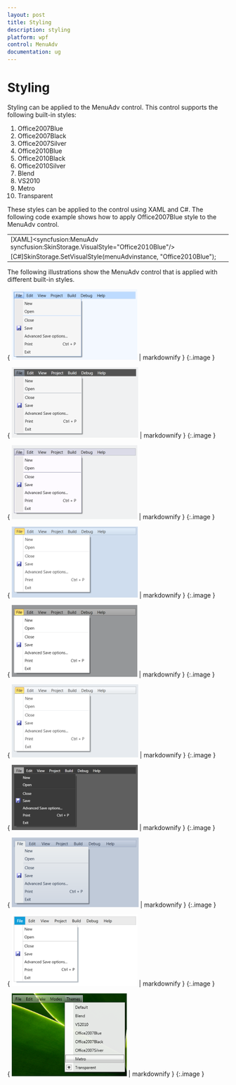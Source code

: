 ```yaml
---
layout: post
title: Styling
description: styling
platform: wpf
control: MenuAdv
documentation: ug
---
```


# Styling

Styling can be applied to the MenuAdv control. This control supports the following built-in styles:

1. Office2007Blue
2. Office2007Black
3. Office2007Silver
4. Office2010Blue
5. Office2010Black
6. Office2010Silver
7. Blend
8. VS2010
9. Metro
10. Transparent

These styles can be applied to the control using XAML and C#. The following code example shows how to apply Office2007Blue style to the MenuAdv control.

<table>
<tr>
<td>
[XAML]&lt;syncfusion:MenuAdv        syncfusion:SkinStorage.VisualStyle="Office2010Blue"/&gt;    </td></tr>
<tr>
<td>
[C#]SkinStorage.SetVisualStyle(menuAdvinstance, "Office2010Blue");</td></tr>
</table>


The following illustrations show the MenuAdv control that is applied with different built-in styles.

{ ![](Styling_images/Styling_img1.png) | markdownify }
{:.image }


{ ![](Styling_images/Styling_img2.png) | markdownify }
{:.image }


{ ![](Styling_images/Styling_img3.png) | markdownify }
{:.image }


{ ![](Styling_images/Styling_img4.png) | markdownify }
{:.image }


{ ![](Styling_images/Styling_img5.png) | markdownify }
{:.image }


{ ![](Styling_images/Styling_img6.png) | markdownify }
{:.image }


{ ![](Styling_images/Styling_img7.png) | markdownify }
{:.image }


{ ![](Styling_images/Styling_img8.png) | markdownify }
{:.image }


{ ![](Styling_images/Styling_img9.png) | markdownify }
{:.image }


{ ![](Styling_images/Styling_img10.png) | markdownify }
{:.image }


